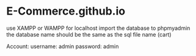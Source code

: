 # E-Commerce.github.io
use XAMPP or WAMPP for localhost
import the database to phpmyadmin
the database name should be the same as the sql file name (cart)

Account:
username: admin
password: admin
